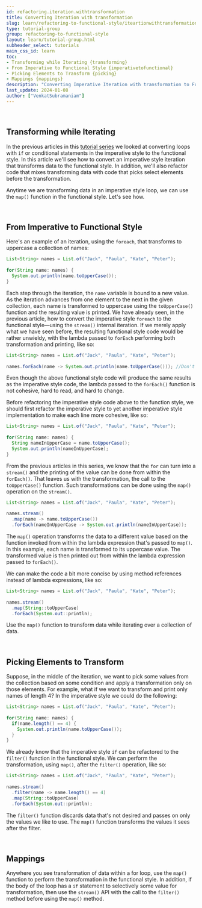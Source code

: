 ```yaml
---
id: refactoring.iteration.withtransformation
title: Converting Iteration with transformation
slug: learn/refactoring-to-functional-style/iteartionwithtransformation
type: tutorial-group
group: refactoring-to-functional-style
layout: learn/tutorial-group.html
subheader_select: tutorials
main_css_id: learn
toc:
- Transforming while Iterating {transforming}
- From Imperative to Functional Style {imperativetofunctional}
- Picking Elements to Transform {picking}
- Mappings {mappings}
description: "Converting Imperative Iteration with transformation to Functional Style."
last_update: 2024-01-08
author: ["VenkatSubramaniam"]
---
```


<a id="transforming">&nbsp;</a>
## Transforming while Iterating

In the previous articles in this [tutorial series](id:refactoring) we looked at converting loops with `if` or conditional statements in the imperative style to the functional style. In this article we'll see how to convert an imperative style iteration that transforms data to the functional style. In addition, we'll also refactor code that mixes transforming data with code that picks select elements before the transformation.

Anytime we are transforming data in an imperative style loop, we can use the `map()` function in the functional style. Let's see how.


<a id="imperativetofunctional">&nbsp;</a>
## From Imperative to Functional Style

Here's an example of an iteration, using the `foreach`, that transforms to uppercase a collection of names:

```java
List<String> names = List.of("Jack", "Paula", "Kate", "Peter");
  
for(String name: names) {
  System.out.println(name.toUpperCase());
}
```

Each step through the iteration, the `name` variable is bound to a new value. As the iteration advances from one element to the next in the given collection, each name is transformed to uppercase using the `toUpperCase()` function and the resulting value is printed. We have already seen, in the previous article, how to convert the imperative style `foreach` to the functional style&mdash;using the `stream()` internal iteration. If we merely apply what we have seen before, the resulting functional style code would be rather unwieldy, with the lambda passed to `forEach` performing both transformation and printing, like so:

```java
List<String> names = List.of("Jack", "Paula", "Kate", "Peter");
  
names.forEach(name -> System.out.println(name.toUpperCase())); //Don't do this
```

Even though the above functional style code will produce the same results as the imperative style code, the lambda passed to the `forEach()` function is not cohesive, hard to read, and hard to change.

Before refactoring the imperative style code above to the function style, we should first refactor the imperative style to yet another imperative style implementation to make each line more cohesive, like so:

```java
List<String> names = List.of("Jack", "Paula", "Kate", "Peter");
  
for(String name: names) {
  String nameInUpperCase = name.toUpperCase();
  System.out.println(nameInUpperCase);
}
```

From the previous articles in this series, we know that the `for` can turn into a `stream()` and the printing of the value can be done from within the `forEach()`. That leaves us with the transformation, the call to the `toUpperCase()` function. Such transformations can be done using the `map()` operation on the `stream()`.

```java
List<String> names = List.of("Jack", "Paula", "Kate", "Peter");
  
names.stream()
  .map(name -> name.toUpperCase())
  .forEach(nameInUpperCase -> System.out.println(nameInUpperCase));
```
The `map()` operation transforms the data to a different value based on the function invoked from within the lambda expression that's passed to `map()`. In this example, each name is transformed to its uppercase value. The transformed value is then printed out from within the lambda expression passed to `forEach()`.

We can make the code a bit more concise by using method references instead of lambda expressions, like so:

```java
List<String> names = List.of("Jack", "Paula", "Kate", "Peter");
  
names.stream()
  .map(String::toUpperCase)
  .forEach(System.out::println);
```

Use the `map()` function to transform data while iterating over a collection of data.

<a id="picking">&nbsp;</a>
## Picking Elements to Transform

Suppose, in the middle of the iteration, we want to pick some values from the collection based on some condition and apply a transformation only on those elements. For example, what if we want to transform and print only names of length 4? In the imperative style we could do the following:

```java
List<String> names = List.of("Jack", "Paula", "Kate", "Peter");
  
for(String name: names) {
  if(name.length() == 4) {
    System.out.println(name.toUpperCase());
  }
}
```

We already know that the imperative style `if` can be refactored to the `filter()` function in the functional style. We can perform the transformation, using `map()`, after the `filter()` operation, like so:

```java
List<String> names = List.of("Jack", "Paula", "Kate", "Peter");
  
names.stream()
  .filter(name -> name.length() == 4)
  .map(String::toUpperCase)
  .forEach(System.out::println);
```

The `filter()` function discards data that's not desired and passes on only the values we like to use. The `map()` function transforms the values it sees after the filter.

<a id="mappings">&nbsp;</a>
## Mappings

Anywhere you see transformation of data within a for loop, use the `map()` function to perform the transformation in the functional style. In addition, if the body of the loop has a `if` statement to selectively some value for transformation, then use the `stream()` API with the call to the `filter()` method before using the `map()` method.
